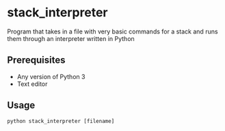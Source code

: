 # stack_interpreter
Program that takes in a file with very basic commands for a stack and runs them through an interpreter written in Python

## Prerequisites
* Any version of Python 3
* Text editor

## Usage
```
python stack_interpreter [filename]
```
